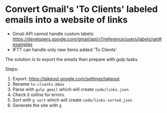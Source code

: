 # Convert Gmail's 'To Clients' labeled emails into a website of links

- Gmail API cannot handle custom labels: https://developers.google.com/gmail/api/v1/reference/users/labels/get#examples
- IFTT can handle only new items added 'To Clients'

The solution is to export the emails then prepare with gulp tasks.

Steps:

1. Export: https://takeout.google.com/settings/takeout
2. Rename `to-clients.mbox`
3. Parse with `gulp gmail` which will create `code/links.json`
4. Check it online for errors.
5. Sort with `g sort` which will create `code/links-sorted.json`
6. Generate the site with `g`
